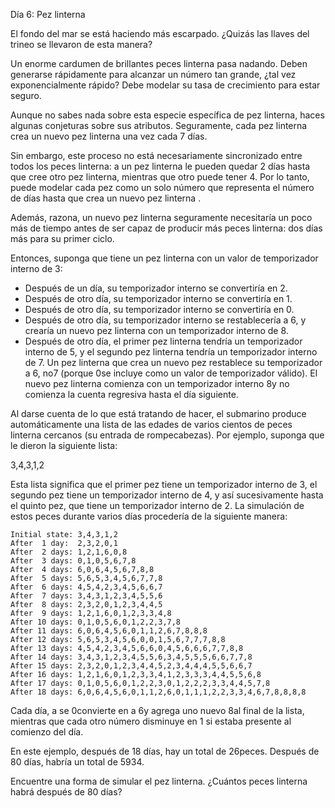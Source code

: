 ﻿Día 6: Pez linterna

El fondo del mar se está haciendo más escarpado. ¿Quizás las llaves del trineo se llevaron de esta manera?

Un enorme cardumen de brillantes peces linterna pasa nadando. Deben generarse rápidamente para alcanzar un número tan grande, ¿tal vez exponencialmente rápido? Debe modelar su tasa de crecimiento para estar seguro.

Aunque no sabes nada sobre esta especie específica de pez linterna, haces algunas conjeturas sobre sus atributos. Seguramente, cada pez linterna crea un nuevo pez linterna una vez cada 7 días.

Sin embargo, este proceso no está necesariamente sincronizado entre todos los peces linterna: a un pez linterna le pueden quedar 2 días hasta que cree otro pez linterna, mientras que otro puede tener 4. Por lo tanto, puede modelar cada pez como un solo número que representa el número de días hasta que crea un nuevo pez linterna .

Además, razona, un nuevo pez linterna seguramente necesitaría un poco más de tiempo antes de ser capaz de producir más peces linterna: dos días más para su primer ciclo.

Entonces, suponga que tiene un pez linterna con un valor de temporizador interno de 3:

- Después de un día, su temporizador interno se convertiría en 2.
- Después de otro día, su temporizador interno se convertiría en 1.
- Después de otro día, su temporizador interno se convertiría en 0.
- Después de otro día, su temporizador interno se restablecería a 6, y crearía un nuevo pez linterna con un temporizador interno de 8.
- Después de otro día, el primer pez linterna tendría un temporizador interno de 5, y el segundo pez linterna tendría un temporizador interno de 7.
Un pez linterna que crea un nuevo pez restablece su temporizador a 6, no7 (porque 0se incluye como un valor de temporizador válido). El nuevo pez linterna comienza con un temporizador interno 8y no comienza la cuenta regresiva hasta el día siguiente.

Al darse cuenta de lo que está tratando de hacer, el submarino produce automáticamente una lista de las edades de varios cientos de peces linterna cercanos (su entrada de rompecabezas). Por ejemplo, suponga que le dieron la siguiente lista:

3,4,3,1,2

Esta lista significa que el primer pez tiene un temporizador interno de 3, el segundo pez tiene un temporizador interno de 4, y así sucesivamente hasta el quinto pez, que tiene un temporizador interno de 2. La simulación de estos peces durante varios días procedería de la siguiente manera:
```
Initial state: 3,4,3,1,2
After  1 day:  2,3,2,0,1
After  2 days: 1,2,1,6,0,8
After  3 days: 0,1,0,5,6,7,8
After  4 days: 6,0,6,4,5,6,7,8,8
After  5 days: 5,6,5,3,4,5,6,7,7,8
After  6 days: 4,5,4,2,3,4,5,6,6,7
After  7 days: 3,4,3,1,2,3,4,5,5,6
After  8 days: 2,3,2,0,1,2,3,4,4,5
After  9 days: 1,2,1,6,0,1,2,3,3,4,8
After 10 days: 0,1,0,5,6,0,1,2,2,3,7,8
After 11 days: 6,0,6,4,5,6,0,1,1,2,6,7,8,8,8
After 12 days: 5,6,5,3,4,5,6,0,0,1,5,6,7,7,7,8,8
After 13 days: 4,5,4,2,3,4,5,6,6,0,4,5,6,6,6,7,7,8,8
After 14 days: 3,4,3,1,2,3,4,5,5,6,3,4,5,5,5,6,6,7,7,8
After 15 days: 2,3,2,0,1,2,3,4,4,5,2,3,4,4,4,5,5,6,6,7
After 16 days: 1,2,1,6,0,1,2,3,3,4,1,2,3,3,3,4,4,5,5,6,8
After 17 days: 0,1,0,5,6,0,1,2,2,3,0,1,2,2,2,3,3,4,4,5,7,8
After 18 days: 6,0,6,4,5,6,0,1,1,2,6,0,1,1,1,2,2,3,3,4,6,7,8,8,8,8
```
Cada día, a se 0convierte en a 6y agrega uno nuevo 8al final de la lista, mientras que cada otro número disminuye en 1 si estaba presente al comienzo del día.

En este ejemplo, después de 18 días, hay un total de 26peces. Después de 80 días, habría un total de 5934.

Encuentre una forma de simular el pez linterna. ¿Cuántos peces linterna habrá después de 80 días?